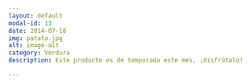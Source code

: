 ```yaml
---
layout: default
modal-id: 13
date: 2014-07-18
img: patata.jpg
alt: image-alt
category: Verdura
description: Este producto es de temporada este mes, ¡disfrútalo!

---
```

